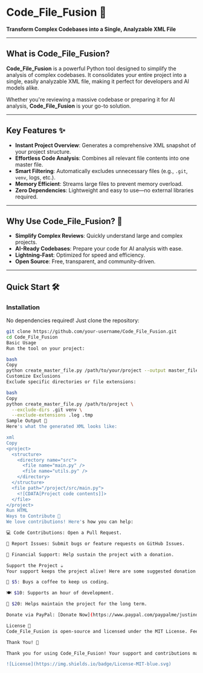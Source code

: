 # Code_File_Fusion 🚀

**Transform Complex Codebases into a Single, Analyzable XML File**

---

## What is Code_File_Fusion?

**Code_File_Fusion** is a powerful Python tool designed to simplify the analysis of complex codebases. It consolidates your entire project into a single, easily analyzable XML file, making it perfect for developers and AI models alike.

Whether you're reviewing a massive codebase or preparing it for AI analysis, **Code_File_Fusion** is your go-to solution.

---

## Key Features ✨

- **Instant Project Overview**: Generates a comprehensive XML snapshot of your project structure.
- **Effortless Code Analysis**: Combines all relevant file contents into one master file.
- **Smart Filtering**: Automatically excludes unnecessary files (e.g., `.git`, `venv`, logs, etc.).
- **Memory Efficient**: Streams large files to prevent memory overload.
- **Zero Dependencies**: Lightweight and easy to use—no external libraries required.

---

## Why Use Code_File_Fusion? 🚀

- **Simplify Complex Reviews**: Quickly understand large and complex projects.
- **AI-Ready Codebases**: Prepare your code for AI analysis with ease.
- **Lightning-Fast**: Optimized for speed and efficiency.
- **Open Source**: Free, transparent, and community-driven.

---

## Quick Start 🛠️

### Installation

No dependencies required! Just clone the repository:

```bash
git clone https://github.com/your-username/Code_File_Fusion.git
cd Code_File_Fusion
Basic Usage
Run the tool on your project:

bash
Copy
python create_master_file.py /path/to/your/project --output master_file.xml
Customize Exclusions
Exclude specific directories or file extensions:

bash
Copy
python create_master_file.py /path/to/project \
  --exclude-dirs .git venv \
  --exclude-extensions .log .tmp
Sample Output 📄
Here's what the generated XML looks like:

xml
Copy
<project>
  <structure>
    <directory name="src">
      <file name="main.py" />
      <file name="utils.py" />
    </directory>
  </structure>
  <file path="/project/src/main.py">
    <![CDATA[Project code contents]]>
  </file>
</project>
Run HTML
Ways to Contribute 🤝
We love contributions! Here's how you can help:

💻 Code Contributions: Open a Pull Request.

🐛 Report Issues: Submit bugs or feature requests on GitHub Issues.

💸 Financial Support: Help sustain the project with a donation.

Support the Project ☕
Your support keeps the project alive! Here are some suggested donation tiers:

🍵 $5: Buys a coffee to keep us coding.

🍽️ $10: Supports an hour of development.

🚀 $20: Helps maintain the project for the long term.

Donate via PayPal: [Donate Now](https://www.paypal.com/paypalme/justinduveen?country.x=ZA&locale.x=en_US)

License 📜
Code_File_Fusion is open-source and licensed under the MIT License. Feel free to use, modify, and share!

Thank You! 🙏

Thank you for using Code_File_Fusion! Your support and contributions make a huge difference. Let's build something amazing together! 🚀

![License](https://img.shields.io/badge/License-MIT-blue.svg)